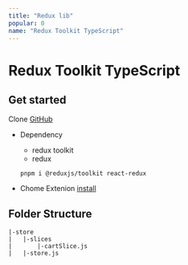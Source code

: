 ```yaml
---
title: "Redux lib"
popular: 0
name: "Redux Toolkit TypeScript"
---
```


# Redux Toolkit **TypeScript**

## Get started

Clone [GitHub](https://github.com/nuntipatcpe/redux-toolkit-demo-vite.git)

- Dependency

  - redux toolkit
  - redux

  ```
  pnpm i @reduxjs/toolkit react-redux
  ```

- Chome Extenion [install](https://chrome.google.com/webstore/detail/redux-devtools/lmhkpmbekcpmknklioeibfkpmmfibljd?hl=th)

## Folder Structure

```
|-store
|   |-slices
|       |-cartSlice.js
|   |-store.js
```
